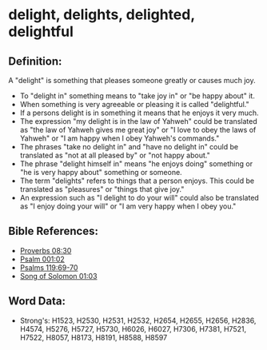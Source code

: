 # delight, delights, delighted, delightful #

## Definition: ##

A "delight" is something that pleases someone greatly or causes much joy. 

* To "delight in" something means to "take joy in" or "be happy about" it.
* When something is very agreeable or pleasing it is called "delightful."
* If a persons delight is in something it means that he enjoys it very much.
* The expression "my delight is in the law of Yahweh" could be translated as "the law of Yahweh gives me great joy" or "I love to obey the laws of Yahweh" or "I am happy when I obey Yahweh's commands."
* The phrases "take no delight in" and "have no delight in" could be translated as "not at all pleased by" or "not happy about."
* The  phrase "delight himself in" means "he enjoys doing" something or "he is very happy about" something or someone.
* The term "delights" refers to things that a person enjoys. This could be translated as "pleasures" or "things that give joy."
* An expression such as "I delight to do your will" could also be translated as "I enjoy doing your will" or "I am very happy when I obey you."

## Bible References: ##

* [Proverbs 08:30](rc://en/tn/help/pro/08/30)
* [Psalm 001:02](rc://en/tn/help/psa/001/02)
* [Psalms 119:69-70](rc://en/tn/help/psa/119/069)
* [Song of Solomon 01:03](rc://en/tn/help/sng/01/03)

## Word Data: ##

* Strong's: H1523, H2530, H2531, H2532, H2654, H2655, H2656, H2836, H4574, H5276, H5727, H5730, H6026, H6027, H7306, H7381, H7521, H7522, H8057, H8173, H8191, H8588, H8597
